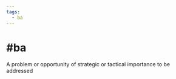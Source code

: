 ```yaml
---
tags:
  - ba
---
```

# #ba 
A problem or opportunity of strategic or tactical importance to be addressed